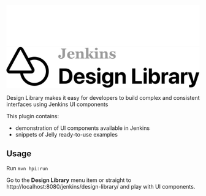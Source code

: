 ![Jenkins Design Library](logo-dark.svg#gh-dark-mode-only)
![Jenkins Design Library](logo.svg#gh-light-mode-only)

Design Library makes it easy for developers to build complex and consistent interfaces using Jenkins UI components

This plugin contains:
- demonstration of UI components available in Jenkins
- snippets of Jelly ready-to-use examples

## Usage

Run `mvn hpi:run`

Go to the **Design Library** menu item or straight to http://localhost:8080/jenkins/design-library/ and play with UI components.

